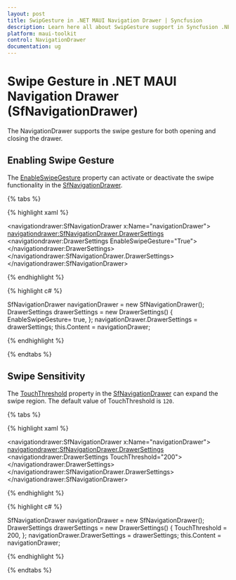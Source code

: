 ```yaml
---
layout: post
title: SwipGesture in .NET MAUI Navigation Drawer | Syncfusion
description: Learn here all about SwipGesture support in Syncfusion .NET MAUI Navigation Drawer (SfNavigationDrawer) control and more.
platform: maui-toolkit
control: NavigationDrawer
documentation: ug
---
```

# Swipe Gesture in .NET MAUI Navigation Drawer (SfNavigationDrawer)

The NavigationDrawer supports the swipe gesture for both opening and closing the drawer. 

## Enabling Swipe Gesture

The [EnableSwipeGesture](https://help.syncfusion.com/cr/maui-toolkit/Syncfusion.Maui.Toolkit.NavigationDrawer.DrawerSettings.html#Syncfusion_Maui_Toolkit_NavigationDrawer_DrawerSettings_EnableSwipeGesture) property can activate or deactivate the swipe functionality in the [SfNavigationDrawer](https://help.syncfusion.com/cr/maui-toolkit/Syncfusion.Maui.Toolkit.NavigationDrawer.SfNavigationDrawer.html).

{% tabs %}

{% highlight xaml %}

<navigationdrawer:SfNavigationDrawer x:Name="navigationDrawer">
    <navigationdrawer:SfNavigationDrawer.DrawerSettings>
        <navigationdrawer:DrawerSettings EnableSwipeGesture="True">
        </navigationdrawer:DrawerSettings>
    </navigationdrawer:SfNavigationDrawer.DrawerSettings>
</navigationdrawer:SfNavigationDrawer>

{% endhighlight %}	
	
{% highlight c# %} 

SfNavigationDrawer navigationDrawer = new SfNavigationDrawer();
DrawerSettings drawerSettings = new DrawerSettings()
{
    EnableSwipeGesture= true,
};
navigationDrawer.DrawerSettings = drawerSettings;
this.Content = navigationDrawer;

{% endhighlight %}

{% endtabs %}

## Swipe Sensitivity

The [TouchThreshold](https://help.syncfusion.com/cr/maui-toolkit/Syncfusion.Maui.Toolkit.NavigationDrawer.DrawerSettings.html#Syncfusion_Maui_Toolkit_NavigationDrawer_DrawerSettings_TouchThreshold) property in the [SfNavigationDrawer](https://help.syncfusion.com/cr/maui-toolkit/Syncfusion.Maui.Toolkit.NavigationDrawer.SfNavigationDrawer.html) can expand the swipe region. The default value of TouchThreshold is `120`.

{% tabs %}

{% highlight xaml %}

<navigationdrawer:SfNavigationDrawer x:Name="navigationDrawer">
    <navigationdrawer:SfNavigationDrawer.DrawerSettings>
        <navigationdrawer:DrawerSettings TouchThreshold="200">
        </navigationdrawer:DrawerSettings>
    </navigationdrawer:SfNavigationDrawer.DrawerSettings>
</navigationdrawer:SfNavigationDrawer>

{% endhighlight %}	
	
{% highlight c# %} 

SfNavigationDrawer navigationDrawer = new SfNavigationDrawer();
DrawerSettings drawerSettings = new DrawerSettings()
{
    TouchThreshold = 200,
};
navigationDrawer.DrawerSettings = drawerSettings;
this.Content = navigationDrawer;

{% endhighlight %}

{% endtabs %}